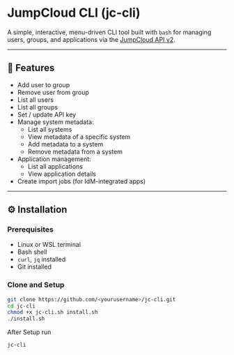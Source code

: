 # JumpCloud CLI (jc-cli)

A simple, interactive, menu-driven CLI tool built with `bash` for managing users, groups, and applications via the [JumpCloud API v2](https://docs.jumpcloud.com/api/v2/).

---

## 🚀 Features

- Add user to group  
- Remove user from group  
- List all users  
- List all groups  
- Set / update API key  
- Manage system metadata:
  - List all systems
  - View metadata of a specific system
  - Add metadata to a system
  - Remove metadata from a system
- Application management:
  - List all applications
  - View application details
- Create import jobs (for IdM-integrated apps)

---

## ⚙️ Installation

### Prerequisites

- Linux or WSL terminal  
- Bash shell  
- `curl`, `jq` installed  
- Git installed

### Clone and Setup

```bash
git clone https://github.com/<yourusername>/jc-cli.git
cd jc-cli
chmod +x jc-cli.sh install.sh
./install.sh
```
After Setup run
```bash
jc-cli
```
